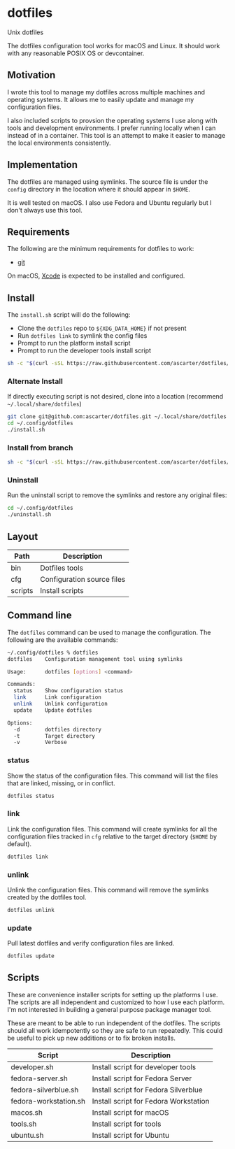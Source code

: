 # dotfiles

Unix dotfiles

The dotfiles configuration tool works for macOS and Linux.
It should work with any reasonable POSIX OS or devcontainer.

## Motivation

I wrote this tool to manage my dotfiles across multiple machines and operating systems.
It allows me to easily update and manage my configuration files.

I also included scripts to provsion the operating systems I use along with tools and development environments.
I prefer running locally when I can instead of in a container.
This tool is an attempt to make it easier to manage the local environments consistently.

## Implementation

The dotfiles are managed using symlinks. The source file is under the `config` directory in the location where it should appear in `$HOME`.

It is well tested on macOS. I also use Fedora and Ubuntu regularly but I don't always use this tool.

## Requirements

The following are the minimum requirements for dotfiles to work:

- [git](https://git-scm.com/download/linux)

On macOS, [Xcode](https://itunes.apple.com/us/app/xcode/id497799835?mt=12) is expected to be installed and configured.

## Install

The `install.sh` script will do the following:
* Clone the `dotfiles` repo to `${XDG_DATA_HOME}` if not present
* Run `dotfiles link` to symlink the config files
* Prompt to run the platform install script
* Prompt to run the developer tools install script

```sh
sh -c "$(curl -sSL https://raw.githubusercontent.com/ascarter/dotfiles/main/install.sh)"
```

### Alternate Install

If directly executing script is not desired, clone into a location (recommend `~/.local/share/dotfiles`)

```sh
git clone git@github.com:ascarter/dotfiles.git ~/.local/share/dotfiles
cd ~/.config/dotfiles
./install.sh
```

### Install from branch

```sh
sh -c "$(curl -sSL https://raw.githubusercontent.com/ascarter/dotfiles/main/install.sh)" -s -- -b <branch>
```

### Uninstall

Run the uninstall script to remove the symlinks and restore any original files:

```sh
cd ~/.config/dotfiles
./uninstall.sh
```

## Layout

| Path    | Description                |
| ------- | -------------------------- |
| bin     | Dotfiles tools             |
| cfg     | Configuration source files |
| scripts | Install scripts            |

## Command line

The `dotfiles` command can be used to manage the configuration. The following are the available commands:

```sh
~/.config/dotfiles % dotfiles
dotfiles  	Configuration management tool using symlinks

Usage:    	dotfiles [options] <command>

Commands:
  status  	Show configuration status
  link    	Link configuration
  unlink  	Unlink configuration
  update    Update dotfiles

Options:
  -d      	dotfiles directory
  -t      	Target directory
  -v      	Verbose
```

### status

Show the status of the configuration files. This command will list the files that are linked, missing, or in conflict.

```sh
dotfiles status
```

### link

Link the configuration files. This command will create symlinks for all the configuration files tracked in `cfg` relative to the target directory (`$HOME` by default).

```sh
dotfiles link
```

### unlink

Unlink the configuration files. This command will remove the symlinks created by the dotfiles tool.

```sh
dotfiles unlink
```
### update

Pull latest dotfiles and verify configuration files are linked.

```sh
dotfiles update
```

## Scripts

These are convenience installer scripts for setting up the platforms I use.
The scripts are all independent and customized to how I use each platform.
I'm not interested in building a general purpose package manager tool.

These are meant to be able to run independent of the dotfiles.
The scripts should all work idempotently so they are safe to run repeatedly. This could be useful to pick up new additions or to fix broken installs.

| Script                | Description                           |
| --------------------- | ------------------------------------- |
| developer.sh          | Install script for developer tools    |
| fedora-server.sh      | Install script for Fedora Server      |
| fedora-silverblue.sh  | Install script for Fedora Silverblue  |
| fedora-workstation.sh | Install script for Fedora Workstation |
| macos.sh              | Install script for macOS              |
| tools.sh              | Install script for tools              |
| ubuntu.sh             | Install script for Ubuntu             |
